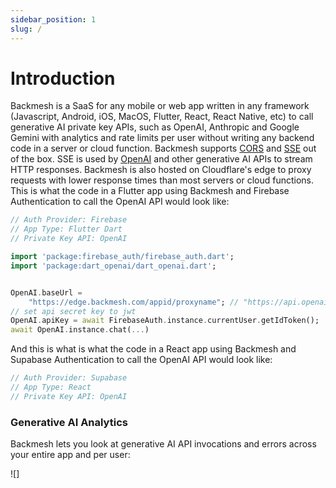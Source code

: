 ```yaml
---
sidebar_position: 1
slug: /
---
```


# Introduction

Backmesh is a SaaS for any mobile or web app written in any framework (Javascript, Android, iOS, MacOS, Flutter, React, React Native, etc) to call generative AI private key APIs, such as OpenAI, Anthropic and Google Gemini with analytics and rate limits per user without writing any backend code in a server or cloud function. Backmesh supports [CORS](https://developer.mozilla.org/en-US/docs/Web/HTTP/CORS) and [SSE](https://developer.mozilla.org/en-US/docs/Web/API/Server-sent_events) out of the box. SSE is used by [OpenAI](https://platform.openai.com/docs/api-reference/streaming) and other generative AI APIs to stream HTTP responses. Backmesh is also hosted on Cloudflare's edge to proxy requests with lower response times than most servers or cloud functions. This is what the code in a Flutter app using Backmesh and Firebase Authentication to call the OpenAI API would look like:

```dart
// Auth Provider: Firebase
// App Type: Flutter Dart
// Private Key API: OpenAI

import 'package:firebase_auth/firebase_auth.dart';
import 'package:dart_openai/dart_openai.dart';


OpenAI.baseUrl =
    "https://edge.backmesh.com/appid/proxyname"; // "https://api.openai.com/v1" is the default one.
// set api secret key to jwt
OpenAI.apiKey = await FirebaseAuth.instance.currentUser.getIdToken();
await OpenAI.instance.chat(...)
```

And this is what is what the code in a React app using Backmesh and Supabase Authentication to call the OpenAI API would look like:

```typescript
// Auth Provider: Supabase
// App Type: React
// Private Key API: OpenAI
```

### Generative AI Analytics

Backmesh lets you look at generative AI API invocations and errors across your entire app and per user:

![]
